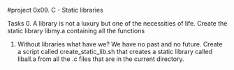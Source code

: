 #project
0x09. C - Static libraries

Tasks
0. A library is not a luxury but one of the necessities of life.
Create the static library libmy.a containing all the functions
1. Without libraries what have we? We have no past and no future.
Create a script called create_static_lib.sh that creates a static library called liball.a from all the .c files that are in the current directory.
